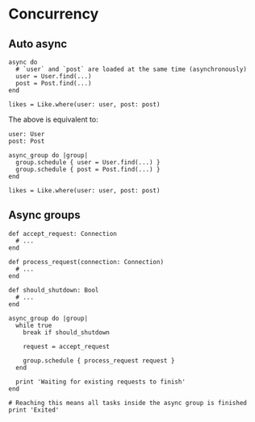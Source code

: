 # Concurrency

## Auto async

    async do
      # `user` and `post` are loaded at the same time (asynchronously)
      user = User.find(...)
      post = Post.find(...)
    end

    likes = Like.where(user: user, post: post)

The above is equivalent to:

    user: User
    post: Post

    async_group do |group|
      group.schedule { user = User.find(...) }
      group.schedule { post = Post.find(...) }
    end

    likes = Like.where(user: user, post: post)

## Async groups

    def accept_request: Connection
      # ...
    end

    def process_request(connection: Connection)
      # ...
    end

    def should_shutdown: Bool
      # ...
    end

    async_group do |group|
      while true
        break if should_shutdown

        request = accept_request

        group.schedule { process_request request }
      end

      print 'Waiting for existing requests to finish'
    end

    # Reaching this means all tasks inside the async group is finished
    print 'Exited'
